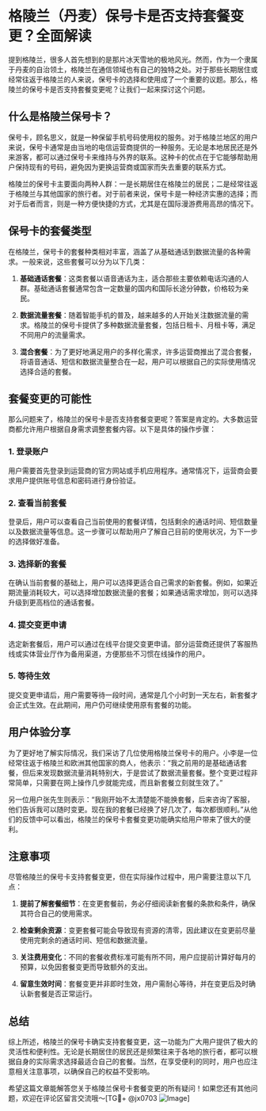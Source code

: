 # 格陵兰（丹麦）保号卡是否支持套餐变更？全面解读

提到格陵兰，很多人首先想到的是那片冰天雪地的极地风光。然而，作为一个隶属于丹麦的自治领土，格陵兰在通信领域也有自己的独特之处。对于那些长期居住或经常往返于格陵兰的人来说，保号卡的选择和使用成了一个重要的议题。那么，格陵兰的保号卡是否支持套餐变更呢？让我们一起来探讨这个问题。

## 什么是格陵兰保号卡？

保号卡，顾名思义，就是一种保留手机号码使用权的服务。对于格陵兰地区的用户来说，保号卡通常是由当地的电信运营商提供的一种服务。无论是本地居民还是外来游客，都可以通过保号卡来维持与外界的联系。这种卡的优点在于它能够帮助用户保持现有的号码，避免因为更换运营商或国家而失去重要的联系方式。

格陵兰的保号卡主要面向两种人群：一是长期居住在格陵兰的居民；二是经常往返于格陵兰与其他国家的旅行者。对于前者来说，保号卡是一种经济实惠的选择；而对于后者而言，则是一种方便快捷的方式，尤其是在国际漫游费用高昂的情况下。

## 保号卡的套餐类型

在格陵兰，保号卡的套餐种类相对丰富，涵盖了从基础通话到数据流量的各种需求。一般来说，这些套餐可以分为以下几类：

1. **基础通话套餐**：这类套餐以语音通话为主，适合那些主要依赖电话沟通的人群。基础通话套餐通常包含一定数量的国内和国际长途分钟数，价格较为亲民。
   
2. **数据流量套餐**：随着智能手机的普及，越来越多的人开始关注数据流量的需求。格陵兰的保号卡提供了多种数据流量套餐，包括日租卡、月租卡等，满足不同用户的流量需求。

3. **混合套餐**：为了更好地满足用户的多样化需求，许多运营商推出了混合套餐，将语音通话、短信和数据流量整合在一起，用户可以根据自己的实际使用情况选择合适的套餐。

## 套餐变更的可能性

那么问题来了，格陵兰的保号卡是否支持套餐变更呢？答案是肯定的。大多数运营商都允许用户根据自身需求调整套餐内容。以下是具体的操作步骤：

### 1. 登录账户
用户需要首先登录到运营商的官方网站或手机应用程序。通常情况下，运营商会要求用户提供账号信息和密码进行身份验证。

### 2. 查看当前套餐
登录后，用户可以查看自己当前使用的套餐详情，包括剩余的通话时间、短信数量以及数据流量等信息。这一步骤可以帮助用户了解自己目前的使用状况，为下一步的选择做好准备。

### 3. 选择新的套餐
在确认当前套餐的基础上，用户可以选择更适合自己需求的新套餐。例如，如果近期流量消耗较大，可以选择增加数据流量的套餐；如果通话需求增加，则可以选择升级到更高档位的通话套餐。

### 4. 提交变更申请
选定新套餐后，用户可以通过在线平台提交变更申请。部分运营商还提供了客服热线或实体营业厅作为备用渠道，方便那些不习惯在线操作的用户。

### 5. 等待生效
提交变更申请后，用户需要等待一段时间，通常是几个小时到一天左右，新套餐才会正式生效。在此期间，用户仍可继续使用原有套餐的功能。

## 用户体验分享

为了更好地了解实际情况，我们采访了几位使用格陵兰保号卡的用户。小李是一位经常往返于格陵兰和欧洲其他国家的商人，他表示：“我之前用的是基础通话套餐，但后来发现数据流量消耗特别大，于是尝试了数据流量套餐。整个变更过程非常简单，只需要在网上操作几步就能完成，而且新套餐立刻就生效了。”

另一位用户张先生则表示：“我刚开始不太清楚能不能换套餐，后来咨询了客服，他们告诉我可以随时变更。现在我的套餐已经换了好几次了，每次都很顺利。”从他们的反馈中可以看出，格陵兰的保号卡套餐变更功能确实给用户带来了很大的便利。

## 注意事项

尽管格陵兰的保号卡支持套餐变更，但在实际操作过程中，用户需要注意以下几点：

1. **提前了解套餐细节**：在变更套餐前，务必仔细阅读新套餐的条款和条件，确保其符合自己的使用需求。

2. **检查剩余资源**：变更套餐可能会导致现有资源的清零，因此建议在变更前尽量使用完剩余的通话时间、短信和数据流量。

3. **关注费用变化**：不同的套餐收费标准可能有所不同，用户应提前计算好每月的预算，以免因套餐变更而导致额外的支出。

4. **留意生效时间**：套餐变更并非即时生效，用户需耐心等待，并在变更后及时确认新套餐是否正常运行。

## 总结

综上所述，格陵兰的保号卡确实支持套餐变更，这一功能为广大用户提供了极大的灵活性和便利性。无论是长期居住的居民还是频繁往来于各地的旅行者，都可以根据自身的实际需求选择最适合自己的套餐。当然，在享受便利的同时，用户也应注意相关注意事项，以确保自己的权益不受影响。

希望这篇文章能解答您关于格陵兰保号卡套餐变更的所有疑问！如果您还有其他问题，欢迎在评论区留言交流哦～[TG💪+ @jx0703 ![Image](https://github.com/user-attachments/assets/dbca1d08-cadb-493c-b0ec-ad6f7a83f270)]